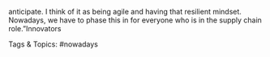 anticipate. I think of it as being agile 
and having that resilient mindset. 
Nowadays, we have to phase this in 
for everyone who is in the supply 
chain role.”Innovators    

   Tags & Topics:
   #nowadays